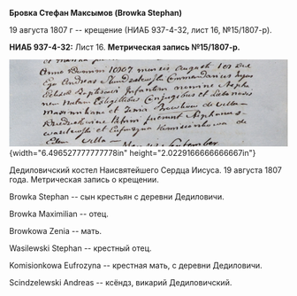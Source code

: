 **Бровка Стефан Максымов (Browka Stephan)**

19 августа 1807 г -- крещение (НИАБ 937-4-32, лист 16, №15/1807-р).

**НИАБ 937-4-32:** Лист 16. **Метрическая запись №15/1807-р.**

![](./media/c4241b9abe57cff580bb8c6e7869823e09085916.png){width="6.496527777777778in"
height="2.0229166666666667in"}

Дедиловичский костел Наисвятейшего Сердца Иисуса. 19 августа 1807 года.
Метрическая запись о крещении.

Browka Stephan -- сын крестьян с деревни Дедиловичи.

Browka Maximilian -- отец.

Browkowa Zenia -- мать.

Wasilewski Stephan -- крестный отец.

Komisionkowa Eufrozyna -- крестная мать, с деревни Дедиловичи.

Scindzelewski Andreas -- ксёндз, викарий Дедиловичский.
